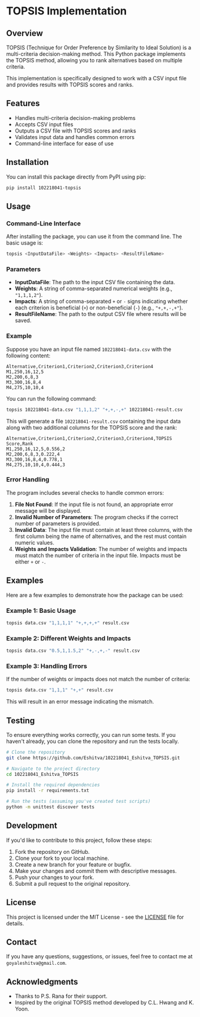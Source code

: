 # TOPSIS Implementation

## Overview

TOPSIS (Technique for Order Preference by Similarity to Ideal Solution) is a multi-criteria decision-making method. This Python package implements the TOPSIS method, allowing you to rank alternatives based on multiple criteria.

This implementation is specifically designed to work with a CSV input file and provides results with TOPSIS scores and ranks.

## Features

- Handles multi-criteria decision-making problems
- Accepts CSV input files
- Outputs a CSV file with TOPSIS scores and ranks
- Validates input data and handles common errors
- Command-line interface for ease of use

## Installation

You can install this package directly from PyPI using pip:

```bash
pip install 102218041-topsis
```

## Usage

### Command-Line Interface

After installing the package, you can use it from the command line. The basic usage is:

```bash
topsis <InputDataFile> <Weights> <Impacts> <ResultFileName>
```

### Parameters

- **InputDataFile**: The path to the input CSV file containing the data.
- **Weights**: A string of comma-separated numerical weights (e.g., `"1,1,1,2"`).
- **Impacts**: A string of comma-separated `+` or `-` signs indicating whether each criterion is beneficial (`+`) or non-beneficial (`-`) (e.g., `"+,+,-,+"`).
- **ResultFileName**: The path to the output CSV file where results will be saved.

### Example

Suppose you have an input file named `102218041-data.csv` with the following content:

```csv
Alternative,Criterion1,Criterion2,Criterion3,Criterion4
M1,250,16,12,5
M2,200,6,8,3
M3,300,16,8,4
M4,275,10,10,4
```

You can run the following command:

```bash
topsis 102218041-data.csv "1,1,1,2" "+,+,-,+" 102218041-result.csv
```

This will generate a file `102218041-result.csv` containing the input data along with two additional columns for the TOPSIS score and the rank:

```csv
Alternative,Criterion1,Criterion2,Criterion3,Criterion4,TOPSIS Score,Rank
M1,250,16,12,5,0.556,2
M2,200,6,8,3,0.222,4
M3,300,16,8,4,0.778,1
M4,275,10,10,4,0.444,3
```

### Error Handling

The program includes several checks to handle common errors:

1. **File Not Found**: If the input file is not found, an appropriate error message will be displayed.
2. **Invalid Number of Parameters**: The program checks if the correct number of parameters is provided.
3. **Invalid Data**: The input file must contain at least three columns, with the first column being the name of alternatives, and the rest must contain numeric values.
4. **Weights and Impacts Validation**: The number of weights and impacts must match the number of criteria in the input file. Impacts must be either `+` or `-`.

## Examples

Here are a few examples to demonstrate how the package can be used:

### Example 1: Basic Usage

```bash
topsis data.csv "1,1,1,1" "+,+,+,+" result.csv
```

### Example 2: Different Weights and Impacts

```bash
topsis data.csv "0.5,1,1.5,2" "+,-,+,-" result.csv
```

### Example 3: Handling Errors

If the number of weights or impacts does not match the number of criteria:

```bash
topsis data.csv "1,1,1" "+,+" result.csv
```

This will result in an error message indicating the mismatch.

## Testing

To ensure everything works correctly, you can run some tests. If you haven't already, you can clone the repository and run the tests locally.

```bash
# Clone the repository
git clone https://github.com/Eshitva/102218041_Eshitva_TOPSIS.git

# Navigate to the project directory
cd 102218041_Eshitva_TOPSIS

# Install the required dependencies
pip install -r requirements.txt

# Run the tests (assuming you've created test scripts)
python -m unittest discover tests
```

## Development

If you'd like to contribute to this project, follow these steps:

1. Fork the repository on GitHub.
2. Clone your fork to your local machine.
3. Create a new branch for your feature or bugfix.
4. Make your changes and commit them with descriptive messages.
5. Push your changes to your fork.
6. Submit a pull request to the original repository.

## License

This project is licensed under the MIT License - see the [LICENSE](LICENSE) file for details.

## Contact

If you have any questions, suggestions, or issues, feel free to contact me at `goyaleshitva@gmail.com`.

## Acknowledgments

- Thanks to P.S. Rana for their support.
- Inspired by the original TOPSIS method developed by C.L. Hwang and K. Yoon.
```
